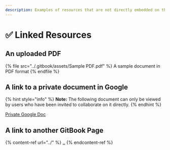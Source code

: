 ```yaml
---
description: Examples of resources that are not directly embedded on the page
---
```


# ✅ Linked Resources

## An uploaded PDF

{% file src="../.gitbook/assets/Sample PDF.pdf" %}
A sample document in PDF format
{% endfile %}

## A link to a private document in Google

{% hint style="info" %}
**Note:** The following document can only be viewed by users who have been invited to collaborate on it directly.
{% endhint %}

[Private Google Doc](https://docs.google.com/document/d/1bL80FWOx5rWySZD0nrpgAgDQGZcNBZrgKmt0G7bCrIs/edit)

## A link to another GitBook Page

{% content-ref url="../" %}
[..](../)
{% endcontent-ref %}
